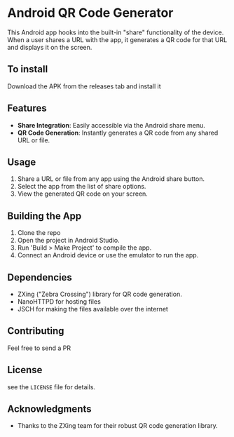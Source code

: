 # Android QR Code Generator

This Android app hooks into the built-in "share" functionality of the device. When a user shares a URL with the app, it generates a QR code for that URL and displays it on the screen.

## To install

Download the APK from the releases tab and install it

## Features

- **Share Integration**: Easily accessible via the Android share menu.
- **QR Code Generation**: Instantly generates a QR code from any shared URL or file.

## Usage

1. Share a URL or file from any app using the Android share button.
2. Select the app from the list of share options.
3. View the generated QR code on your screen.

## Building the App

1. Clone the repo
2. Open the project in Android Studio.
3. Run 'Build > Make Project' to compile the app.
4. Connect an Android device or use the emulator to run the app.

## Dependencies

- ZXing ("Zebra Crossing") library for QR code generation.
- NanoHTTPD for hosting files
- JSCH for making the files available over the internet

## Contributing

Feel free to send a PR

## License

see the `LICENSE` file for details.

## Acknowledgments

- Thanks to the ZXing team for their robust QR code generation library.

